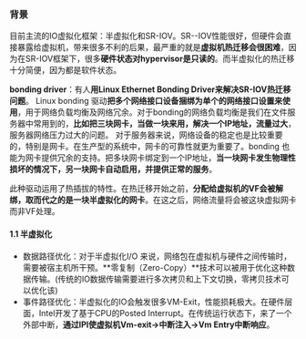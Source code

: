 ### 背景
目前主流的IO虚拟化框架：半虚拟化和SR-IOV。SR--IOV性能很好，但硬件会直接暴露给虚拟机，带来很多不利的后果，最严重的就是**虚拟机热迁移会很困难**，因为在SR-IOV框架下，很多**硬件状态对hypervisor是只读的**。而半虚拟化的热迁移十分简便，因为都是软件状态。

**bonding driver**：有人**用Linux Ethernet Bonding Driver来解决SR-IOV热迁移问题**。
Linux bonding 驱动**把多个网络接口设备捆绑为单个的网络接口设置来使用**，用于网络负载均衡及网络冗余。对于bonding的网络负载均衡是我们在文件服务器中常用到的，**比如把三块网卡，当做一块来用，解决一个IP地址，流量过大**，服务器网络压力过大的问题。
对于服务器来说，网络设备的稳定也是比较重要的，特别是网卡。在生产型的系统中，网卡的可靠性就更为重要了。bonding 也能为网卡提供冗余的支持。把多块网卡绑定到一个IP地址，**当一块网卡发生物理性损坏的情况下，另一块网卡自动启用，并提供正常的服务**。

此种驱动运用了热插拔的特性。在热迁移开始之前，**分配给虚拟机的VF会被解绑，取而代之的是一块半虚拟化的网卡**。在这之后，网络流量将会被这块虚拟网卡而非VF处理。

#### 1.1 半虚拟化
- 数据路径优化：对于半虚拟化I/O 来说，网络包在虚拟机与硬件之间传输时，需要被宿主机所干预。**零复制（Zero-Copy）**技术可以被用于优化这种数据传输。(传统的IO数据传输需要进行多次拷贝和上下文切换，零拷贝技术可以优化该)
- 事件路径优化：半虚拟化的IO会触发很多VM-Exit，性能损耗极大。在硬件层面，Intel开发了基于CPU的Posted Interrupt。在传统运行状态下，来了一个外部中断，**通过IPI使虚拟机Vm-exit->中断注入->Vm Entry中断响应**。

